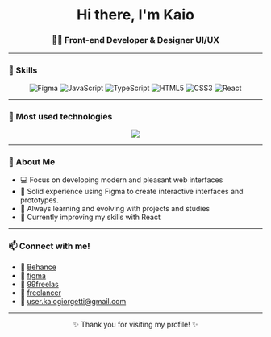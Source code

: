 <h1 align="center">Hi there, I'm Kaio</h1>
<h3 align="center">
  👨‍💻 Front-end Developer & Designer UI/UX <br>
</h3>

---

### 🚀 Skills

<p align="center">
  <img src="https://img.shields.io/badge/Figma-F24E1E?style=for-the-badge&logo=figma&logoColor=white" alt="Figma"/>
  <img src="https://img.shields.io/badge/JavaScript-F7DF1E?style=for-the-badge&logo=javascript&logoColor=black" alt="JavaScript"/>
  <img src="https://img.shields.io/badge/TypeScript-3178C6?style=for-the-badge&logo=typescript&logoColor=white" alt="TypeScript"/>
  <img src="https://img.shields.io/badge/HTML5-E34F26?style=for-the-badge&logo=html5&logoColor=white" alt="HTML5"/>
  <img src="https://img.shields.io/badge/CSS3-1572B6?style=for-the-badge&logo=css3&logoColor=white" alt="CSS3"/>
  <img src="https://img.shields.io/badge/React-20232A?style=for-the-badge&logo=react&logoColor=61DAFB" alt="React"/>
</p>

---
### 📌 Most used technologies

<p align="center">
  <img src="https://github-readme-stats.vercel.app/api/top-langs/?username=kZgiorgetti&layout=compact&theme=tokyonight" />
</p>


---

### 🎯 About Me

- 💻 Focus on developing modern and pleasant web interfaces
- 🎨 Solid experience using Figma to create interactive interfaces and prototypes.
- 🧠 Always learning and evolving with projects and studies
- 🌱 Currently improving my skills with React

---

### 📫 Connect with me!

- 🎨 [Behance](https://www.behance.net/kaiogiorgetti)
- 🎨 [figma](https://www.figma.com/@kaiomacielgiorg)
- 💼 [99freelas](https://www.99freelas.com.br/user/KGiorgetti)
- 💼 [freelancer](https://freelancer.com.br/freelancers/kaio-1VJOBR25?nocache=1)
- 📧 user.kaiogiorgetti@gmail.com




---

<p align="center">
  ✨ Thank you for visiting my profile! ✨
</p>

